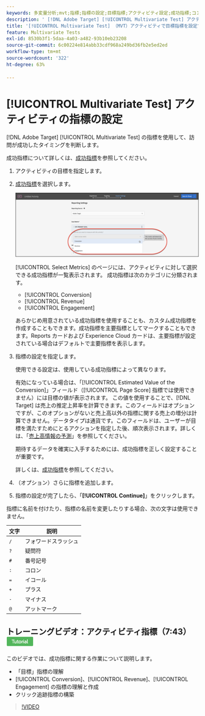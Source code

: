 ```yaml
---
keywords: 多変量分析;mvt;指標;指標の設定;目標指標;アクティビティ設定;成功指標;コンバージョン;売上高;エンゲージメント
description: ' [!DNL Adobe Target] [!UICONTROL Multivariate Test] アクティビティで指標を指定し、訪問が成功したタイミング（[!UICONTROL Conversion]、[!UICONTROL Revenue]、[!UICONTROL Engagement] など）を判断する方法を説明します。'
title: '[!UICONTROL Multivariate Test] （MVT）アクティビティで目標指標を設定するにはどうすればよいですか？'
feature: Multivariate Tests
exl-id: 8530b3f1-5daa-4a03-a482-93b10eb23208
source-git-commit: 6c00224e814abb33cdf968a249bd36fb2e5ed2ed
workflow-type: tm+mt
source-wordcount: '322'
ht-degree: 63%

---
```


# [!UICONTROL Multivariate Test] アクティビティの指標の設定

[!DNL Adobe Target] [!UICONTROL Multivariate Test] の指標を使用して、訪問が成功したタイミングを判断します。

成功指標について詳しくは、[成功指標](/help/main/c-activities/r-success-metrics/success-metrics.md#reference_D011575C85DA48E989A244593D9B9924)を参照してください。

1. アクティビティの目標を指定します。
1. [成功指標](/help/main/c-activities/r-success-metrics/success-metrics.md#reference_D011575C85DA48E989A244593D9B9924)を選択します。

   ![指標リストを設定](/help/main/c-activities/c-multivariate-testing/t-create-multivariate-test/assets/mvt_metrics-list.png)

   [!UICONTROL Select Metrics] のページには、アクティビティに対して選択できる成功指標が一覧表示されます。 成功指標は次のカテゴリに分類されます。

   * [!UICONTROL Conversion]
   * [!UICONTROL Revenue]
   * [!UICONTROL Engagement]

   あらかじめ用意されている成功指標を使用することも、カスタム成功指標を作成することもできます。成功指標を主要指標としてマークすることもできます。Reports カードおよび Experience Cloud カードは、主要指標が設定されている場合はデフォルトで主要指標を表示します。

1. 指標の設定を指定します。

   使用できる設定は、使用している成功指標によって異なります。

   有効になっている場合は、「[!UICONTROL Estimated Value of the Conversion]」フィールド（[!UICONTROL Page Score] 指標では使用できません）には目標の値が表示されます。 この値を使用することで、[!DNL Target] は売上の推定上昇率を計算できます。このフィールドはオプションですが、このオプションがないと売上高以外の指標に関する売上の増分は計算できません。データタイプは通貨です。このフィールドは、ユーザーが目標を満たすためにとるアクションを指定した後、順次表示されます。詳しくは、「[売上高情報の予測](/help/main/administrating-target/r-target-account-preferences/estimating-lift-in-revenue.md)」を参照してください。

   期待するデータを確実に入手するためには、成功指標を正しく設定することが重要です。

   詳しくは、[成功指標](/help/main/c-activities/r-success-metrics/success-metrics.md#reference_D011575C85DA48E989A244593D9B9924)を参照してください。

1. （オプション）さらに指標を追加します。
1. 指標の設定が完了したら、「**[!UICONTROL Continue]**」をクリックします。

指標に名前を付けたり、指標の名前を変更したりする場合、次の文字は使用できません。

| 文字 | 説明 |
|--- |--- |
| `/` | フォワードスラッシュ |
| `?` | 疑問符 |
| `#` | 番号記号 |
| `:` | コロン |
| `=` | イコール |
| `+` | プラス |
| `-` | マイナス |
| `@` | アットマーク |

## トレーニングビデオ：アクティビティ指標（7:43） ![ チュートリアルバッジ ](/help/main/assets/tutorial.png)

このビデオでは、成功指標に関する作業について説明します。

* 「目標」指標の理解
* [!UICONTROL Conversion]、[!UICONTROL Revenue]、[!UICONTROL Engagement] の指標の理解と作成
* クリック追跡指標の構築

>[!VIDEO](https://video.tv.adobe.com/v/17380)
